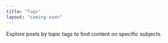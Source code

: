 ```yaml
---
title: "Tags"
layout: "coming-soon"
---
```


Explore posts by topic tags to find content on specific subjects.
